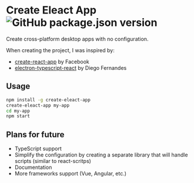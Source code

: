 # Create Eleact App ![GitHub package.json version](https://img.shields.io/github/package-json/v/sellectuwa/create-eleact-app)
Create cross-platform desktop apps with no configuration. 

When creating the project, I was inspired by:
* [create-react-app](https://github.com/facebook/create-react-app) by Facebook
* [electron-typescript-react](https://github.com/diego3g/electron-typescript-react) by Diego Fernandes

## Usage

```sh
npm install -g create-eleact-app
create-eleact-app my-app
cd my-app
npm start
```

## Plans for future
* TypeScript support
* Simplify the configuration by creating a separate library that will handle scripts (similar to react-scritps)
* Documentation
* More frameworks support (Vue, Angular, etc.)